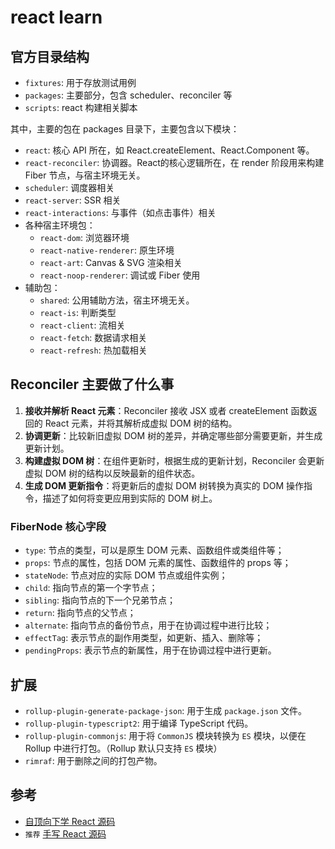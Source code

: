 # react learn

## 官方目录结构

- `fixtures`: 用于存放测试用例
- `packages`: 主要部分，包含 scheduler、reconciler 等
- `scripts`: react 构建相关脚本

其中，主要的包在 packages 目录下，主要包含以下模块：

- `react`: 核心 API 所在，如 React.createElement、React.Component 等。
- `react-reconciler`: 协调器。React的核心逻辑所在，在 render 阶段用来构建 Fiber 节点，与宿主环境无关。
- `scheduler`: 调度器相关
- `react-server`: SSR 相关
- `react-interactions`: 与事件（如点击事件）相关
- 各种宿主环境包：
  - `react-dom`: 浏览器环境
  - `react-native-renderer`: 原生环境
  - `react-art`: Canvas & SVG 渲染相关
  - `react-noop-renderer`: 调试或 Fiber 使用
- 辅助包：
  - `shared`: 公用辅助方法，宿主环境无关。
  - `react-is`: 判断类型
  - `react-client`: 流相关
  - `react-fetch`: 数据请求相关
  - `react-refresh`: 热加载相关

## Reconciler 主要做了什么事

1. **接收并解析 React 元素**：Reconciler 接收 JSX 或者 createElement 函数返回的 React 元素，并将其解析成虚拟 DOM 树的结构。
2. **协调更新**：比较新旧虚拟 DOM 树的差异，并确定哪些部分需要更新，并生成更新计划。
3. **构建虚拟 DOM 树**：在组件更新时，根据生成的更新计划，Reconciler 会更新虚拟 DOM 树的结构以反映最新的组件状态。
4. **生成 DOM 更新指令**：将更新后的虚拟 DOM 树转换为真实的 DOM 操作指令，描述了如何将变更应用到实际的 DOM 树上。

### FiberNode 核心字段

- `type`: 节点的类型，可以是原生 DOM 元素、函数组件或类组件等；
- `props`: 节点的属性，包括 DOM 元素的属性、函数组件的 props 等；
- `stateNode`: 节点对应的实际 DOM 节点或组件实例；
- `child`: 指向节点的第一个字节点；
- `sibling`: 指向节点的下一个兄弟节点；
- `return`: 指向节点的父节点；
- `alternate`: 指向节点的备份节点，用于在协调过程中进行比较；
- `effectTag`: 表示节点的副作用类型，如更新、插入、删除等；
- `pendingProps`: 表示节点的新属性，用于在协调过程中进行更新。

## 扩展

- `rollup-plugin-generate-package-json`: 用于生成 `package.json` 文件。
- `rollup-plugin-typescript2`: 用于编译 TypeScript 代码。
- `rollup-plugin-commonjs`: 用于将 `CommonJS` 模块转换为 `ES` 模块，以便在 Rollup 中进行打包。（Rollup 默认只支持 `ES` 模块）
- `rimraf`: 用于删除之间的打包产物。

## 参考

- [自顶向下学 React 源码](https://ke.segmentfault.com/course/1650000023864436/section/1500000023864578)
- `推荐` [手写 React 源码](https://wangfuyou.com/my-react/)
